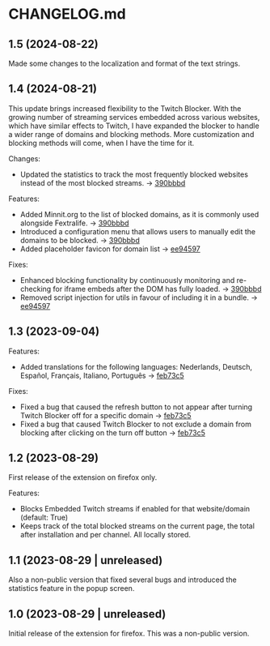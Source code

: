 # CHANGELOG.md

## 1.5 (2024-08-22)
Made some changes to the localization and format of the text strings.


## 1.4 (2024-08-21)
This update brings increased flexibility to the Twitch Blocker. With the growing number of streaming services embedded across various websites, which have similar effects to Twitch, I have expanded the blocker to handle a wider range of domains and blocking methods.
More customization and blocking methods will come, when I have the time for it.

Changes:

  - Updated the statistics to track the most frequently blocked websites instead of the most blocked streams. -> [390bbbd](https://github.com/dppancake/twitch-embed-blocker/commit/390bbbd86f36c689275121f1206ae99b26e8ee63)

Features:

  - Added Minnit.org to the list of blocked domains, as it is commonly used alongside Fextralife. -> [390bbbd](https://github.com/dppancake/twitch-embed-blocker/commit/390bbbd86f36c689275121f1206ae99b26e8ee63)
  - Introduced a configuration menu that allows users to manually edit the domains to be blocked.  -> [390bbbd](https://github.com/dppancake/twitch-embed-blocker/commit/390bbbd86f36c689275121f1206ae99b26e8ee63)
  - Added placeholder favicon for domain list -> [ee94597](https://github.com/dppancake/twitch-embed-blocker/commit/ee94597c8b44bd6a14a49905fa574febd570df35)

Fixes:

  - Enhanced blocking functionality by continuously monitoring and re-checking for iframe embeds after the DOM has fully loaded. -> [390bbbd](https://github.com/dppancake/twitch-embed-blocker/commit/390bbbd86f36c689275121f1206ae99b26e8ee63)
  - Removed script injection for utils in favour of including it in a bundle. -> [ee94597](https://github.com/dppancake/twitch-embed-blocker/commit/ee94597c8b44bd6a14a49905fa574febd570df35)

## 1.3 (2023-09-04)

Features:

  - Added translations for the following languages: Nederlands, Deutsch, Español, Français, Italiano, Português -> [feb73c5](https://github.com/dppancake/twitch-embed-blocker/commit/feb73c524a0dc42ae00a6a74fb0b95c0ba5943c3)

Fixes:

  - Fixed a bug that caused the refresh button to not appear after turning Twitch Blocker off for a specific domain -> [feb73c5](https://github.com/dppancake/twitch-embed-blocker/commit/feb73c524a0dc42ae00a6a74fb0b95c0ba5943c3)
  - Fixed a bug that caused Twitch Blocker to not exclude a domain from blocking after clicking on the turn off button -> [feb73c5](https://github.com/dppancake/twitch-embed-blocker/commit/feb73c524a0dc42ae00a6a74fb0b95c0ba5943c3)

## 1.2 (2023-08-29)
First release of the extension on firefox only.

Features:

  - Blocks Embedded Twitch streams if enabled for that website/domain (default: True)
  - Keeps track of the total blocked streams on the current page, the total after installation and per channel. All locally stored.

## 1.1 (2023-08-29 | unreleased)
Also a non-public version that fixed several bugs and introduced the statistics feature in the popup screen.
    
## 1.0 (2023-08-29 | unreleased)
Initial release of the extension for firefox. This was a non-public version.
